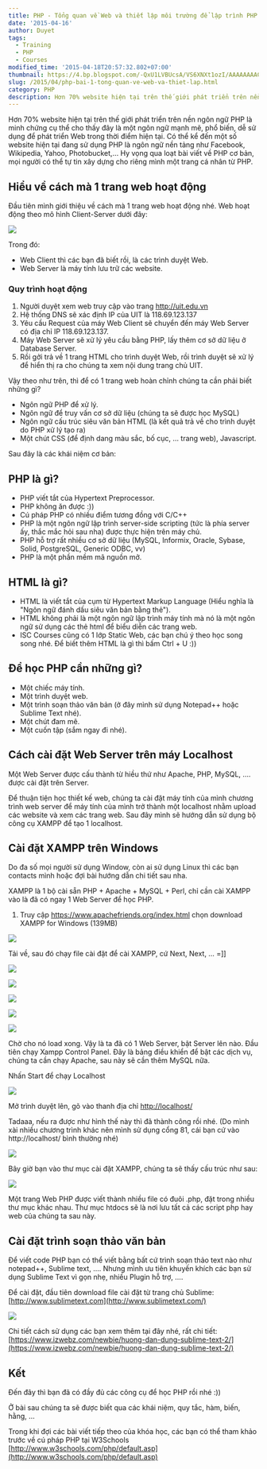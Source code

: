 ```yaml
---
title: PHP - Tổng quan về Web và thiết lập môi trường để lập trình PHP
date: '2015-04-16'
author: Duyet
tags:
  - Training
  - PHP
  - Courses
modified_time: '2015-04-18T20:57:32.802+07:00'
thumbnail: https://4.bp.blogspot.com/-QxU1LVBUcsA/VS6XNXt1ozI/AAAAAAAACRk/Og_wF5j7WDM/s1600/mohinh01.jpg
slug: /2015/04/php-bai-1-tong-quan-ve-web-va-thiet-lap.html
category: PHP
description: Hơn 70% website hiện tại trên thế giới phát triển trên nền ngôn ngữ PHP là minh chứng cụ thể cho thấy đây là một ngôn ngữ mạnh mẽ, phổ biến, dễ sử dụng để phát triển Web trong thời điểm hiện tại. Có thể kể đến một số website hiện tại đang sử dụng PHP là ngôn ngữ nền tảng như Facebook, Wikipedia, Yahoo, Photobucket,…
---
```


Hơn 70% website hiện tại trên thế giới phát triển trên nền ngôn ngữ PHP là minh chứng cụ thể cho thấy đây là một ngôn ngữ mạnh mẽ, phổ biến, dễ sử dụng để phát triển Web trong thời điểm hiện tại. Có thể kể đến một số website hiện tại đang sử dụng PHP là ngôn ngữ nền tảng như Facebook, Wikipedia, Yahoo, Photobucket,…
Hy vọng qua loạt bài viết về PHP cơ bản, mọi người có thể tự tin xây dựng cho riêng mình một trang cá nhân từ PHP.

## Hiểu về cách mà 1 trang web hoạt động

Đầu tiên mình giới thiệu về cách mà 1 trang web hoạt động nhé. Web hoạt động theo mô hình Client-Server dưới đây:

![](https://4.bp.blogspot.com/-QxU1LVBUcsA/VS6XNXt1ozI/AAAAAAAACRk/Og_wF5j7WDM/s1600/mohinh01.jpg)

Trong đó:

- Web Client thì các bạn đã biết rồi, là các trình duyệt Web.
- Web Server là máy tính lưu trữ các website.

### Quy trình hoạt động

1. Người duyệt xem web truy cập vào trang http://uit.edu.vn
2. Hệ thống DNS sẽ xác định IP của UIT là 118.69.123.137
3. Yêu cầu Request của máy Web Client sẽ chuyển đến máy Web Server có địa chỉ IP 118.69.123.137.
4. Máy Web Server sẽ xử lý yêu cầu bằng PHP, lấy thêm cơ sở dữ liệu ở Database Server.
5. Rồi gởi trả về 1 trang HTML cho trình duyệt Web, rồi trình duyệt sẽ xử lý để hiển thị ra cho chúng ta xem nội dung trang chủ UIT.

Vậy theo như trên, thì để có 1 trang web hoàn chỉnh chúng ta cần phải biết những gì?

- Ngôn ngữ PHP để xử lý.
- Ngôn ngữ để truy vấn cơ sở dữ liệu (chúng ta sẽ được học MySQL)
- Ngôn ngữ cấu trúc siêu văn bản HTML (là kết quả trả về cho trình duyệt do PHP xử lý tạo ra)
- Một chút CSS (để định dang màu sắc, bố cục, … trang web), Javascript.

Sau đây là các khái niệm cơ bản:

## PHP là gì?

- PHP viết tắt của Hypertext Preprocessor.
- PHP không ăn được :))
- Cú pháp PHP có nhiều điểm tương đồng với C/C++
- PHP là một ngôn ngữ lập trình server-side scripting (tức là phía server ấy, thắc mắc hỏi sau nha) được thực hiện trên máy chủ.
- PHP hỗ trợ rất nhiều cơ sở dữ liệu (MySQL, Informix, Oracle, Sybase, Solid, PostgreSQL, Generic ODBC, vv)
- PHP là một phần mềm mã nguồn mở.

## HTML là gì?

- HTML là viết tắt của cụm từ Hypertext Markup Language (Hiểu nghĩa là "Ngôn ngữ đánh dấu siêu văn bản bằng thẻ").
- HTML không phải là một ngôn ngữ lập trình máy tính mà nó là một ngôn ngữ sử dụng các thẻ html để biểu diễn các trang web.
- ISC Courses cũng có 1 lớp Static Web, các bạn chú ý theo học song song nhé. Để biết thêm HTML là gì thì bấm Ctrl + U :))

## Để học PHP cần những gì?

- Một chiếc máy tính.
- Một trình duyệt web.
- Một trình soạn thảo văn bản (ở đây mình sử dụng Notepad++ hoặc Sublime Text nhé).
- Một chút đam mê.
- Một cuốn tập (sắm ngay đi nhé).

## Cách cài đặt Web Server trên máy Localhost

Một Web Server được cấu thành từ hiều thứ như Apache, PHP, MySQL, …. được cài đặt trên Server.

Để thuận tiện học thiết kế web, chúng ta cài đặt máy tính của mình chương trình web server để máy tính của mình trở thành một localhost nhằm upload các website và xem các trang web. Sau đây mình sẽ hướng dẫn sử dụng bộ công cụ XAMPP để tạo 1 localhost.

## Cài đặt XAMPP trên Windows

Do đa số mọi người sử dụng Window, còn ai sử dụng Linux thì các bạn contacts mình hoặc đợi bài hướng dẫn chi tiết sau nha.

XAMPP là 1 bộ cài sẵn PHP + Apache + MySQL + Perl, chỉ cần cài XAMPP vào là đã có ngay 1 Web Server để học PHP.

1. Truy cập https://www.apachefriends.org/index.html chọn download XAMPP for Windows (139MB)

![](https://1.bp.blogspot.com/-HwHuWz4RnR0/VS6YAPe2tOI/AAAAAAAACRs/Ej7wPbfZqys/s1600/XAMPP-Installers-and-Downloads-for-Apache-Friends.png)

Tải về, sau đó chạy file cài đặt để cài XAMPP, cứ Next, Next, … =]]

![](https://3.bp.blogspot.com/-c05u5w1vsAk/VS6YKfrCqbI/AAAAAAAACR0/jHxJi6G_AQw/s1600/XAMPP_1.png)

![](https://3.bp.blogspot.com/-UIltvre7bd4/VS6YQ9sUBGI/AAAAAAAACR8/wM8YZ12FdN4/s1600/XAMPP_2.png)

![](https://4.bp.blogspot.com/-91ingxFr8xI/VS6YacV_VzI/AAAAAAAACSE/s6ZFBINdGyw/s1600/XAMPP_3.png)

![](https://2.bp.blogspot.com/-0PW3KP4C50Y/VS6YaH2LJSI/AAAAAAAACSM/DwNzOHlnCDU/s1600/XAMPP_4.png)

![](https://3.bp.blogspot.com/-dwjRQ3TFgPM/VS6Yac-eg0I/AAAAAAAACSI/AhSg7-Vx8jE/s1600/XAMPP_5.png)

Chờ cho nó load xong. Vậy là ta đã có 1 Web Server, bật Server lên nào. Đầu tiên chạy Xampp Control Panel. Đây là bảng điều khiển để bật các dịch vụ, chúng ta cần chạy Apache, sau này sẽ cần thêm MySQL nữa.

Nhấn Start để chạy Localhost

![](https://1.bp.blogspot.com/-sG--csszEzU/VS6YtZ48u_I/AAAAAAAACSc/gIQ9igulGuY/s1600/XAMPP_6.png)

Mở trình duyệt lên, gõ vào thanh địa chỉ [http://localhost/ ](http://localhost/%C2%A0)

Tadaaa, nếu ra được như hình thế này thì đã thành công rồi nhé.
(Do mình xài nhiều chương trình khác nên mình sử dụng cổng 81, cái bạn cứ vào http://localhost/ bình thường nhé)

![](https://1.bp.blogspot.com/-7EjLLiH8Dlw/VS6ZCyrTX6I/AAAAAAAACSs/5-uu3vV3SUs/s1600/XAMPP_7.png)

Bây giờ bạn vào thư mục cài đặt XAMPP, chúng ta sẽ thấy cấu trúc như sau:

![](https://2.bp.blogspot.com/-6NVz_DKATUo/VS6ZK6Af9cI/AAAAAAAACS0/AygSZVv6Rrk/s1600/XAMPP_8.png)

Một trang Web PHP được viết thành nhiều file có đuôi .php, đặt trong nhiều thư mục khác nhau. Thư mục htdocs sẽ là nơi lưu tất cả các script php hay web của chúng ta sau này.

## Cài đặt trình soạn thảo văn bản

Để viết code PHP bạn có thể viết bằng bất cứ trình soạn thảo text nào như notepad++, Sublime text, …. Nhưng mình ưu tiên khuyến khích các bạn sử dụng Sublime Text vì gọn nhẹ, nhiều Plugin hỗ trợ, ….

Để cài đặt, đầu tiên download file cài đặt từ trang chủ Sublime: [http://www.sublimetext.com](http://www.sublimetext.com/)

![](https://1.bp.blogspot.com/-dRn-R8REbSo/VS6ZZk-jstI/AAAAAAAACS8/8L9myQJvDk0/s1600/Screenshot-from-2014-10-13-204458.png)

Chi tiết cách sử dụng các bạn xem thêm tại đây nhé, rất chi tiết: [https://www.izwebz.com/newbie/huong-dan-dung-sublime-text-2/](https://www.izwebz.com/newbie/huong-dan-dung-sublime-text-2/)

## Kết

Đến đây thì bạn đã có đầy đủ các công cụ để học PHP rồi nhé :))

Ở bài sau chúng ta sẽ được biết qua các khái niệm, quy tắc, hàm, biến, hằng, …

Trong khi đợi các bài viết tiếp theo của khóa học, các bạn có thể tham khảo trước về cú pháp PHP tại W3Schools [http://www.w3schools.com/php/default.asp](http://www.w3schools.com/php/default.asp)

